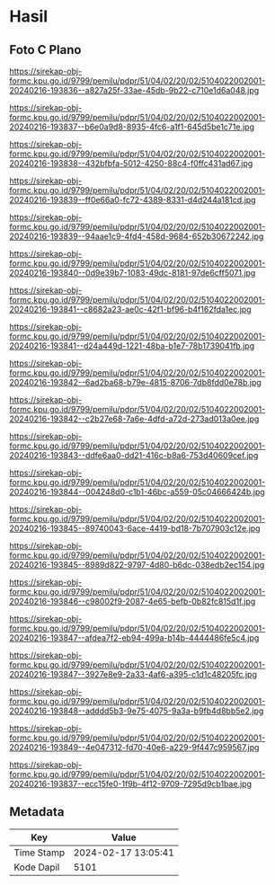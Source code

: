 # Hasil

## Foto C Plano

https://sirekap-obj-formc.kpu.go.id/9799/pemilu/pdpr/51/04/02/20/02/5104022002001-20240216-193836--a827a25f-33ae-45db-9b22-c710e1d6a048.jpg

https://sirekap-obj-formc.kpu.go.id/9799/pemilu/pdpr/51/04/02/20/02/5104022002001-20240216-193837--b6e0a9d8-8935-4fc6-a1f1-645d5be1c71e.jpg

https://sirekap-obj-formc.kpu.go.id/9799/pemilu/pdpr/51/04/02/20/02/5104022002001-20240216-193838--432bfbfa-5012-4250-88c4-f0ffc431ad67.jpg

https://sirekap-obj-formc.kpu.go.id/9799/pemilu/pdpr/51/04/02/20/02/5104022002001-20240216-193839--ff0e66a0-fc72-4389-8331-d4d244a181cd.jpg

https://sirekap-obj-formc.kpu.go.id/9799/pemilu/pdpr/51/04/02/20/02/5104022002001-20240216-193839--94aae1c9-4fd4-458d-9684-652b30672242.jpg

https://sirekap-obj-formc.kpu.go.id/9799/pemilu/pdpr/51/04/02/20/02/5104022002001-20240216-193840--0d9e39b7-1083-49dc-8181-97de6cff5071.jpg

https://sirekap-obj-formc.kpu.go.id/9799/pemilu/pdpr/51/04/02/20/02/5104022002001-20240216-193841--c8682a23-ae0c-42f1-bf96-b4f162fda1ec.jpg

https://sirekap-obj-formc.kpu.go.id/9799/pemilu/pdpr/51/04/02/20/02/5104022002001-20240216-193841--d24a449d-1221-48ba-b1e7-78b1739041fb.jpg

https://sirekap-obj-formc.kpu.go.id/9799/pemilu/pdpr/51/04/02/20/02/5104022002001-20240216-193842--6ad2ba68-b79e-4815-8706-7db8fdd0e78b.jpg

https://sirekap-obj-formc.kpu.go.id/9799/pemilu/pdpr/51/04/02/20/02/5104022002001-20240216-193842--c2b27e68-7a6e-4dfd-a72d-273ad013a0ee.jpg

https://sirekap-obj-formc.kpu.go.id/9799/pemilu/pdpr/51/04/02/20/02/5104022002001-20240216-193843--ddfe6aa0-dd21-416c-b8a6-753d40609cef.jpg

https://sirekap-obj-formc.kpu.go.id/9799/pemilu/pdpr/51/04/02/20/02/5104022002001-20240216-193844--004248d0-c1b1-46bc-a559-05c04666424b.jpg

https://sirekap-obj-formc.kpu.go.id/9799/pemilu/pdpr/51/04/02/20/02/5104022002001-20240216-193845--89740043-6ace-4419-bd18-7b707903c12e.jpg

https://sirekap-obj-formc.kpu.go.id/9799/pemilu/pdpr/51/04/02/20/02/5104022002001-20240216-193845--8989d822-9797-4d80-b6dc-038edb2ec154.jpg

https://sirekap-obj-formc.kpu.go.id/9799/pemilu/pdpr/51/04/02/20/02/5104022002001-20240216-193846--c98002f9-2087-4e65-befb-0b82fc815d1f.jpg

https://sirekap-obj-formc.kpu.go.id/9799/pemilu/pdpr/51/04/02/20/02/5104022002001-20240216-193847--afdea7f2-eb94-499a-b14b-4444486fe5c4.jpg

https://sirekap-obj-formc.kpu.go.id/9799/pemilu/pdpr/51/04/02/20/02/5104022002001-20240216-193847--3927e8e9-2a33-4af6-a395-c1d1c48205fc.jpg

https://sirekap-obj-formc.kpu.go.id/9799/pemilu/pdpr/51/04/02/20/02/5104022002001-20240216-193848--adddd5b3-9e75-4075-9a3a-b9fb4d8bb5e2.jpg

https://sirekap-obj-formc.kpu.go.id/9799/pemilu/pdpr/51/04/02/20/02/5104022002001-20240216-193849--4e047312-fd70-40e6-a229-9f447c959567.jpg

https://sirekap-obj-formc.kpu.go.id/9799/pemilu/pdpr/51/04/02/20/02/5104022002001-20240216-193837--ecc15fe0-1f9b-4f12-9709-7295d9cb1bae.jpg


## Metadata

| Key        | Value               |
| ---------- | ------------------- |
| Time Stamp | 2024-02-17 13:05:41 |
| Kode Dapil | 5101                |



